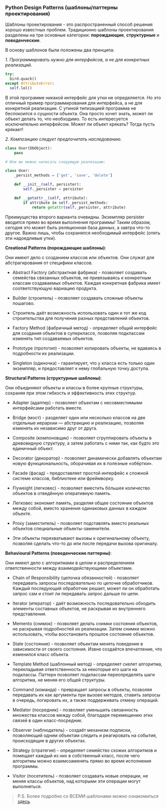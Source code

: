 ### Python Design Patterns (шаблоны/паттерны проектирования)

Шаблоны проектирования - это распространенный способ решения хорошо известных проблем. 
Традиционно шаблоны проектирования разделены на три основные категории: **порождающие**, **структурные** и **поведенческие**.

В основу шаблонов были положены два принципа:

*1. Программировать нужно для интерфейсов, а не для конкретных реализаций.*

```python
try:
  bird.quack()
except AttributeError:
  self.lol()
```

В этой программе никакой интерфейс для утки не определяется. Но это отличный пример программирования для интерфейса, а не для конкретной реализации. 
С утиной типизацией программа не беспокоится о сущности объекта. Она просто хочет знать, может ли объект делать то, что необходимо. То есть интересуется исключительно интерфейсом. 
Может ли объект крякать? Тогда пусть крякает!

*2. Композицию следует предпочитать наследованию.*

```python
class User(DbObject):
    pass

# Или же можно написать следующую реализацию:

class User:
    _persist_methods = ['get', 'save', 'delete']

    def __init__(self, persister):
        self._persister = persister

    def __getattr__(self, attribute):
        if attribute in self._persist_methods:
            return getattr(self._persister, attribute)
```

Преимущества второго варианта очевидны. Экземпляр persister вводится прямо во время выполнения программы! 
Таким образом, сегодня это может быть реляционная база данных, а завтра что-то другое. Важно лишь, чтобы сохранялся необходимый интерфейс (опять эти надоедливые утки).

**Creational Patterns (порождающие шаблоны)**:

Они имеют дело с созданием классов или объектов. Они служат для абстрагирования от специфики классов.

* Abstract Factory (абстрактная фабрика) - позволяет создавать семейства связанных объектов, не привязываясь к конкретным классам создаваемых объектов. 
Каждая конкретная фабрика имеет соответствующую вариацию продукта.

* Builder (строитель) - позволяет создавать сложные объекты пошагово. 
* Строитель даёт возможность использовать один и тот же код строительства для получения разных представлений объектов.

* Factory Method (фабричный метод) - определяет общий интерфейс для создания объектов в суперклассе, позволяя подклассам изменять тип создаваемых объектов.

* Prototype (прототип) - позволяет копировать объекты, не вдаваясь в подробности их реализации.

* Singleton (одиночка) - гарантирует, что у класса есть только один экземпляр, и предоставляет к нему глобальную точку доступа.

**Structural Patterns (структурные шаблоны)**:

Они объединяют объекты и классы в более крупные структуры, сохраняя при этом гибкость и эффективность этих структур.

* Adapter (адаптер) - позволяет объектам с несовместимыми интерфейсами работать вместе.

* Bridge (мост) - разделяет один или несколько классов на две отдельные иерархии — абстракцию и реализацию, позволяя изменять их независимо друг от друга.

* Composite (компоновщик) - позволяет сгруппировать объекты в древовидную структуру, а затем работать с ними так, как будто это единичный объект.

* Decorator (декоратор) - позволяет динамически добавлять объектам новую функциональность, оборачивая их в полезные «обёртки».

* Facade (фасад) - предоставляет простой интерфейс к сложной системе классов, библиотеке или фреймворку.

* Flyweight (легковес) - позволяет вместить бóльшее количество объектов в отведённую оперативную память. 
* Легковес экономит память, разделяя общее состояние объектов между собой, вместо хранения одинаковых данных в каждом объекте.

* Proxy (заместитель) - позволяет подставлять вместо реальных объектов специальные объекты-заменители. 
* Эти объекты перехватывают вызовы к оригинальному объекту, позволяя сделать что-то до или после передачи вызова оригиналу.

**Behavioural Patterns (поведенческие паттерны)**:

Они имеют дело с алгоритмами в целом и распределением ответственности между взаимодействующими объектами.

* Chain of Responsibility (цепочка обязанностей) - позволяет передавать запросы последовательно по цепочке обработчиков. 
Каждый последующий обработчик решает, может ли он обработать запрос сам и стоит ли передавать запрос дальше по цепи.

* Iterator (итератор) - даёт возможность последовательно обходить элементы составных объектов, не раскрывая их внутреннего представления.

* Memento (снимок) - позволяет делать снимки состояния объектов, не раскрывая подробностей их реализации. 
Затем снимки можно использовать, чтобы восстановить прошлое состояние объектов.

* State (состояние) - позволяет объектам менять поведение в зависимости от своего состояния. Извне создаётся впечатление, что изменился класс объекта.

* Template Method (шаблонный метод) - определяет скелет алгоритма, перекладывая ответственность за некоторые его шаги на подклассы. 
Паттерн позволяет подклассам переопределять шаги алгоритма, не меняя его общей структуры.

* Command (команда) - превращает запросы в объекты, позволяя передавать их как аргументы при вызове методов, ставить запросы в очередь, логировать их, а также поддерживать отмену операций.

* Mediator (посредник) - позволяет уменьшить связанность множества классов между собой, благодаря перемещению этих связей в один класс-посредник.

* Observer (наблюдатель) - создаёт механизм подписки, позволяющий одним объектам следить и реагировать на события, происходящие в других объектах.

* Strategy (стратегия) - определяет семейство схожих алгоритмов и помещает каждый из них в собственный класс, после чего алгоритмы можно взаимозаменять прямо во время исполнения программы.

* Visitor (посетитель) - позволяет создавать новые операции, не меняя классы объектов, над которыми эти операции могут выполняться.

> P.S. Более подробно со ВСЕМИ шаблонами можно ознакомиться [здесь](https://refactoring.guru/ru/design-patterns/python). 
